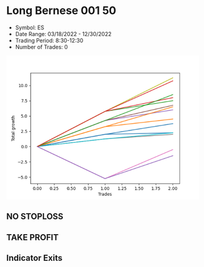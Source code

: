 # Long Bernese 001 50 
- Symbol: ES
- Date Range: 03/18/2022 - 12/30/2022
- Trading Period: 8:30-12:30
- Number of Trades: 0

![Plot](LongBernese00150ES.png)
## NO STOPLOSS














## TAKE PROFIT











## Indicator Exits


